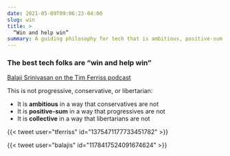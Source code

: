 ```yaml
---
date: 2021-05-09T09:06:23-04:00
slug: win
title: >
  “Win and help win”
summary: A guiding philosophy for tech that is ambitious, positive-sum, and collective.
---
```


### The best tech folks are “win and help win”

[Balaji Srinivasan on the Tim Ferriss podcast](https://tim.blog/2021/03/25/balaji-srinivasan-transcript/)

This is not progressive, conservative, or libertarian:

- It is **ambitious** in a way that conservatives are not
- It is **positive-sum** in a way that progressives are not
- It is **collective** in a way that libertarians are not

{{< tweet user="tferriss" id="1375471177733451782" >}}

{{< tweet user="balajis" id="1178417524091674624" >}}
